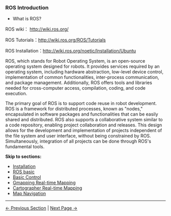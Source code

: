 ### ROS Introduction

- What is ROS?

ROS wiki： [http://wiki.ros.org/ ](http://wiki.ros.org/)

ROS Tutorials：[http://wiki.ros.org/ROS/Tutorials ](http://wiki.ros.org/ROS/Tutorials)

ROS Installation：[http://wiki.ros.org/noetic/Installation/Ubuntu ](http://wiki.ros.org/noetic/Installation/Ubuntu)

ROS, which stands for Robot Operating System, is an open-source operating system designed for robots. It provides services required by an operating system, including hardware abstraction, low-level device control, implementation of common functionalities, inter-process communication, and package management. Additionally, ROS offers tools and libraries needed for cross-computer access, compilation, coding, and code execution.

The primary goal of ROS is to support code reuse in robot development. ROS is a framework for distributed processes, known as "nodes," encapsulated in software packages and functionalities that can be easily shared and distributed. ROS also supports a collaborative system similar to a code repository, enabling project collaboration and releases. This design allows for the development and implementation of projects independent of the file system and user interface, without being constrained by ROS. Simultaneously, integration of all projects can be done through ROS's fundamental tools.

**Skip to sections:**

- [Installation](6.2.2-ROS_Installation.md)
- [ROS basic](6.2.3-Using_Common_ROS_Tools.md)
- [Basic Control](6.2.4-Basic_Control_Based_on_ROS.md)
- [Gmapping Real-time Mapping](6.2.5-Real-time_Mapping_with_Gmapping.md)
- [Cartographer Real-time Mapping](6.2.6-Real-time_Mapping_with_Cartographer.md)
- [Map Navigation](6.2.7-Navigation-Map_Navigation.md)

---

[← Previous Section](../6.1-ApplicationBasePython/README.md) | [Next Page →](6.2.2-ROS_Installation.md)